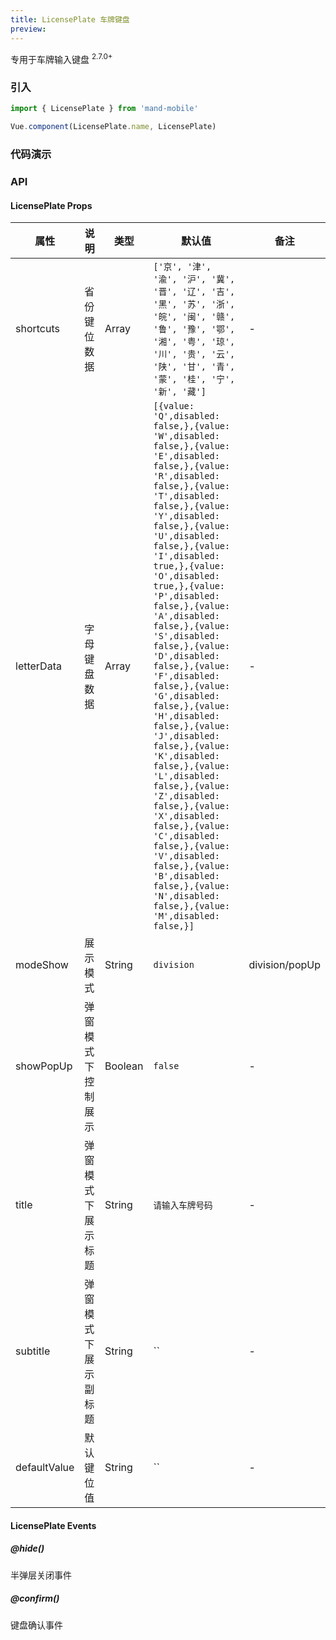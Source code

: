 ```yaml
---
title: LicensePlate 车牌键盘
preview:
---
```


专用于车牌输入键盘 <sup class="version-after">2.7.0+</sup>

### 引入

```javascript
import { LicensePlate } from 'mand-mobile'

Vue.component(LicensePlate.name, LicensePlate)
```

### 代码演示
<!-- DEMO -->

### API

#### LicensePlate Props
|属性 | 说明 | 类型 | 默认值| 备注 |
|----|-----|------|------|-----|
|shortcuts|省份键位数据|Array|`['京', '津', '渝', '沪', '冀', '晋', '辽', '吉', '黑', '苏', '浙', '皖', '闽', '赣', '鲁', '豫', '鄂', '湘', '粤', '琼', '川', '贵', '云', '陕', '甘', '青', '蒙', '桂', '宁', '新', '藏']`| - |
|letterData|字母键盘数据|Array|`[{value: 'Q',disabled: false,},{value: 'W',disabled: false,},{value: 'E',disabled: false,},{value: 'R',disabled: false,},{value: 'T',disabled: false,},{value: 'Y',disabled: false,},{value: 'U',disabled: false,},{value: 'I',disabled: true,},{value: 'O',disabled: true,},{value: 'P',disabled: false,},{value: 'A',disabled: false,},{value: 'S',disabled: false,},{value: 'D',disabled: false,},{value: 'F',disabled: false,},{value: 'G',disabled: false,},{value: 'H',disabled: false,},{value: 'J',disabled: false,},{value: 'K',disabled: false,},{value: 'L',disabled: false,},{value: 'Z',disabled: false,},{value: 'X',disabled: false,},{value: 'C',disabled: false,},{value: 'V',disabled: false,},{value: 'B',disabled: false,},{value: 'N',disabled: false,},{value: 'M',disabled: false,}]`| - |
|modeShow|展示模式|String|`division`| division/popUp |
|showPopUp|弹窗模式下控制展示|Boolean|`false`| - |
|title|弹窗模式下展示标题|String|`请输入车牌号码`| - |
|subtitle|弹窗模式下展示副标题|String|``| - |
|defaultValue|默认键位值|String|``| - |

#### LicensePlate Events

##### @hide()
半弹层关闭事件

##### @confirm()
键盘确认事件
